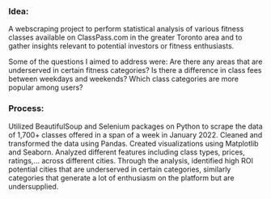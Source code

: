 ### Idea:
A webscraping project to perform statistical analysis of various fitness classes available on ClassPass.com in the greater Toronto area and to gather insights relevant to potential investors or fitness enthusiasts.

Some of the questions I aimed to address were:
Are there any areas that are underserved in certain fitness categories?
Is there a difference in class fees between weekdays and weekends?
Which class categories are more popular among users?

### Process:
Utilized BeautifulSoup and Selenium packages on Python to scrape the data of 1,700+ classes offered in a span of a week in January 2022.
Cleaned and transformed the data using Pandas.
Created visualizations using Matplotlib and Seaborn.
Analyzed different features including class types, prices, ratings,… across different cities.
Through the analysis, identified high ROI potential cities that are underserved in certain categories, similarly categories that generate a lot of enthusiasm on the platform but are undersupplied.
